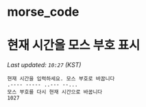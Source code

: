# morse_code
# 현재 시간을 모스 부호 표시
<!-- MORSE_TIME_START -->
_Last updated: `10:27` (KST)_

```
현재 시간을 입력하세요. 모스 부호로 바꿉니다
.---- ----- ..--- --...
모스 부호를 다시 현재 시간으로 바꿉니다
1027
```
<!-- MORSE_TIME_END -->
